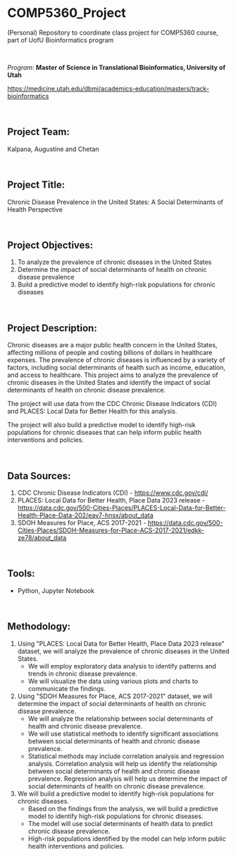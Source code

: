 # COMP5360_Project
(Personal) Repository to coordinate class project for COMP5360 course, part of UofU Bioinformatics program

<br>

*Program*: **Master of Science in Translational Bioinformatics, University of Utah**

https://medicine.utah.edu/dbmi/academics-education/masters/track-bioinformatics

<br>

## Project Team:
Kalpana, Augustine and Chetan

<br> 

## Project Title:
Chronic Disease Prevalence in the United States: A Social Determinants of Health Perspective

<br> 

## Project Objectives:
1. To analyze the prevalence of chronic diseases in the United States
2. Determine the impact of social determinants of health on chronic disease prevalence
3. Build a predictive model to identify high-risk populations for chronic diseases

<br> 

## Project Description:
Chronic diseases are a major public health concern in the United States, affecting millions of people and costing billions of dollars in healthcare expenses. The prevalence of chronic diseases is influenced by a variety of factors, including social determinants of health such as income, education, and access to healthcare. This project aims to analyze the prevalence of chronic diseases in the United States and identify the impact of social determinants of health on chronic disease prevalence. 

The project will use data from the CDC Chronic Disease Indicators (CDI) and PLACES: Local Data for Better Health for this analysis. 

The project will also build a predictive model to identify high-risk populations for chronic diseases that can help inform public health interventions and policies.


<br> 

## Data Sources:
1. CDC Chronic Disease Indicators (CDI) - https://www.cdc.gov/cdi/
2. PLACES: Local Data for Better Health, Place Data 2023 release - https://data.cdc.gov/500-Cities-Places/PLACES-Local-Data-for-Better-Health-Place-Data-202/eav7-hnsx/about_data
3. SDOH Measures for Place, ACS 2017-2021 - https://data.cdc.gov/500-Cities-Places/SDOH-Measures-for-Place-ACS-2017-2021/edkk-ze78/about_data

<br> 

## Tools:
- Python, Jupyter Notebook

<br> 

## Methodology:
1. Using "PLACES: Local Data for Better Health, Place Data 2023 release" dataset, we will analyze the prevalence of chronic diseases in the United States.
   * We will employ exploratory data analysis to identify patterns and trends in chronic disease prevalence.
   * We will visualize the data using various plots and charts to communicate the findings.
2. Using "SDOH Measures for Place, ACS 2017-2021" dataset, we will determine the impact of social determinants of health on chronic disease prevalence.
   * We will analyze the relationship between social determinants of health and chronic disease prevalence.
   * We will use statistical methods to identify significant associations between social determinants of health and chronic disease prevalence.
   * Statistical methods may include correlation analysis and regression analysis. Correlation analysis will help us identify the relationship between social determinants of health and chronic disease prevalence. Regression analysis will help us determine the impact of social determinants of health on chronic disease prevalence.
3. We will build a predictive model to identify high-risk populations for chronic diseases.
    * Based on the findings from the analysis, we will build a predictive model to identify high-risk populations for chronic diseases.
    * The model will use social determinants of health data to predict chronic disease prevalence.
    * High-risk populations identified by the model can help inform public health interventions and policies.